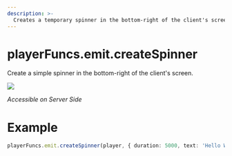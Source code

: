 ```yaml
---
description: >-
  Creates a temporary spinner in the bottom-right of the client's screen.
---
```


# playerFuncs.emit.createSpinner

Create a simple spinner in the bottom-right of the client's screen.

![](https://thumbs.gfycat.com/PaleShadowyDamselfly-size_restricted.gif)

_Accessible on Server Side_

# Example

```typescript
playerFuncs.emit.createSpinner(player, { duration: 5000, text: 'Hello World!' });
```